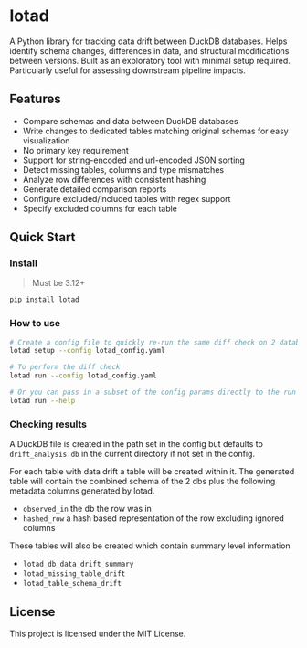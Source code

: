 # lotad

A Python library for tracking data drift between DuckDB databases. 
Helps identify schema changes, differences in data, and structural modifications between versions. 
Built as an exploratory tool with minimal setup required. 
Particularly useful for assessing downstream pipeline impacts.

## Features

- Compare schemas and data between DuckDB databases
- Write changes to dedicated tables matching original schemas for easy visualization
- No primary key requirement
- Support for string-encoded and url-encoded JSON sorting
- Detect missing tables, columns and type mismatches
- Analyze row differences with consistent hashing
- Generate detailed comparison reports
- Configure excluded/included tables with regex support
- Specify excluded columns for each table

## Quick Start

### Install
> Must be 3.12+
```bash
pip install lotad
```

### How to use
```bash
# Create a config file to quickly re-run the same diff check on 2 databases
lotad setup --config lotad_config.yaml

# To perform the diff check
lotad run --config lotad_config.yaml

# Or you can pass in a subset of the config params directly to the run command.
lotad run --help
```

### Checking results
A DuckDB file is created in the path set in the config 
but defaults to `drift_analysis.db` in the current directory if not set in the config.

For each table with data drift a table will be created within it.
The generated table will contain the combined schema of the 2 dbs plus the following metadata columns generated by lotad.
* `observed_in` the db the row was in
* `hashed_row` a hash based representation of the row excluding ignored columns

These tables will also be created which contain summary level information 
* `lotad_db_data_drift_summary`
* `lotad_missing_table_drift`
* `lotad_table_schema_drift`

## License

This project is licensed under the MIT License.
